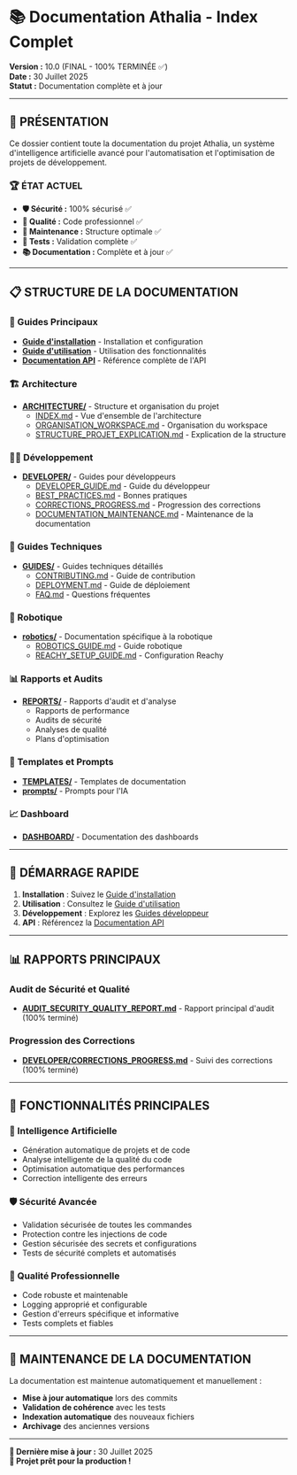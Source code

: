 # 📚 Documentation Athalia - Index Complet

**Version :** 10.0 (FINAL - 100% TERMINÉE ✅)  
**Date :** 30 Juillet 2025  
**Statut :** Documentation complète et à jour

---

## 🎯 **PRÉSENTATION**

Ce dossier contient toute la documentation du projet Athalia, un système d'intelligence artificielle avancé pour l'automatisation et l'optimisation de projets de développement.

### **🏆 ÉTAT ACTUEL**
- **🛡️ Sécurité :** 100% sécurisé ✅
- **🎯 Qualité :** Code professionnel ✅
- **🧹 Maintenance :** Structure optimale ✅
- **🧪 Tests :** Validation complète ✅
- **📚 Documentation :** Complète et à jour ✅

---

## 📋 **STRUCTURE DE LA DOCUMENTATION**

### **🚀 Guides Principaux**
- **[Guide d'installation](INSTALLATION.md)** - Installation et configuration
- **[Guide d'utilisation](USAGE.md)** - Utilisation des fonctionnalités
- **[Documentation API](API.md)** - Référence complète de l'API

### **🏗️ Architecture**
- **[ARCHITECTURE/](ARCHITECTURE/)** - Structure et organisation du projet
  - [INDEX.md](ARCHITECTURE/INDEX.md) - Vue d'ensemble de l'architecture
  - [ORGANISATION_WORKSPACE.md](ARCHITECTURE/ORGANISATION_WORKSPACE.md) - Organisation du workspace
  - [STRUCTURE_PROJET_EXPLICATION.md](ARCHITECTURE/STRUCTURE_PROJET_EXPLICATION.md) - Explication de la structure

### **👨‍💻 Développement**
- **[DEVELOPER/](DEVELOPER/)** - Guides pour développeurs
  - [DEVELOPER_GUIDE.md](DEVELOPER/DEVELOPER_GUIDE.md) - Guide du développeur
  - [BEST_PRACTICES.md](DEVELOPER/BEST_PRACTICES.md) - Bonnes pratiques
  - [CORRECTIONS_PROGRESS.md](DEVELOPER/CORRECTIONS_PROGRESS.md) - Progression des corrections
  - [DOCUMENTATION_MAINTENANCE.md](DEVELOPER/DOCUMENTATION_MAINTENANCE.md) - Maintenance de la documentation

### **🔧 Guides Techniques**
- **[GUIDES/](GUIDES/)** - Guides techniques détaillés
  - [CONTRIBUTING.md](GUIDES/CONTRIBUTING.md) - Guide de contribution
  - [DEPLOYMENT.md](GUIDES/DEPLOYMENT.md) - Guide de déploiement
  - [FAQ.md](GUIDES/FAQ.md) - Questions fréquentes

### **🤖 Robotique**
- **[robotics/](robotics/)** - Documentation spécifique à la robotique
  - [ROBOTICS_GUIDE.md](robotics/ROBOTICS_GUIDE.md) - Guide robotique
  - [REACHY_SETUP_GUIDE.md](robotics/REACHY_SETUP_GUIDE.md) - Configuration Reachy

### **📊 Rapports et Audits**
- **[REPORTS/](REPORTS/)** - Rapports d'audit et d'analyse
  - Rapports de performance
  - Audits de sécurité
  - Analyses de qualité
  - Plans d'optimisation

### **🎨 Templates et Prompts**
- **[TEMPLATES/](TEMPLATES/)** - Templates de documentation
- **[prompts/](prompts/)** - Prompts pour l'IA

### **📈 Dashboard**
- **[DASHBOARD/](DASHBOARD/)** - Documentation des dashboards

---

## 🚀 **DÉMARRAGE RAPIDE**

1. **Installation** : Suivez le [Guide d'installation](INSTALLATION.md)
2. **Utilisation** : Consultez le [Guide d'utilisation](USAGE.md)
3. **Développement** : Explorez les [Guides développeur](DEVELOPER/)
4. **API** : Référencez la [Documentation API](API.md)

---

## 📊 **RAPPORTS PRINCIPAUX**

### **Audit de Sécurité et Qualité**
- **[AUDIT_SECURITY_QUALITY_REPORT.md](../AUDIT_SECURITY_QUALITY_REPORT.md)** - Rapport principal d'audit (100% terminé)

### **Progression des Corrections**
- **[DEVELOPER/CORRECTIONS_PROGRESS.md](DEVELOPER/CORRECTIONS_PROGRESS.md)** - Suivi des corrections (100% terminé)

---

## 🎯 **FONCTIONNALITÉS PRINCIPALES**

### **🤖 Intelligence Artificielle**
- Génération automatique de projets et de code
- Analyse intelligente de la qualité du code
- Optimisation automatique des performances
- Correction intelligente des erreurs

### **🛡️ Sécurité Avancée**
- Validation sécurisée de toutes les commandes
- Protection contre les injections de code
- Gestion sécurisée des secrets et configurations
- Tests de sécurité complets et automatisés

### **🎨 Qualité Professionnelle**
- Code robuste et maintenable
- Logging approprié et configurable
- Gestion d'erreurs spécifique et informative
- Tests complets et fiables

---

## 📝 **MAINTENANCE DE LA DOCUMENTATION**

La documentation est maintenue automatiquement et manuellement :
- **Mise à jour automatique** lors des commits
- **Validation de cohérence** avec les tests
- **Indexation automatique** des nouveaux fichiers
- **Archivage** des anciennes versions

---

**📅 Dernière mise à jour :** 30 Juillet 2025  
**🎉 Projet prêt pour la production !**
